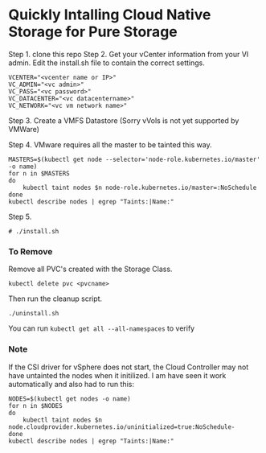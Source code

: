 # Quickly Intalling Cloud Native Storage for Pure Storage

Step 1.
clone this repo
Step 2. 
Get your vCenter information from your VI admin. Edit the install.sh file to contain the correct settings.
```
VCENTER="<vcenter name or IP>"
VC_ADMIN="<vc admin>"
VC_PASS="<vc password>"
VC_DATACENTER="<vc datacentername>"
VC_NETWORK="<vc vm network name>"
```

Step 3. 
Create a VMFS Datastore (Sorry vVols is not yet supported by VMWare)

Step 4.
VMware requires all the master to be tainted this way. 
```
MASTERS=$(kubectl get node --selector='node-role.kubernetes.io/master' -o name)
for n in $MASTERS
do
    kubectl taint nodes $n node-role.kubernetes.io/master=:NoSchedule
done
kubectl describe nodes | egrep "Taints:|Name:"
```

Step 5. 
```
# ./install.sh
```

### To Remove
Remove all PVC's created with the Storage Class. 
```
kubectl delete pvc <pvcname>
```

Then run the cleanup script.
```
./uninstall.sh
```

You can run ```kubectl get all --all-namespaces``` to verify

### Note
If the CSI driver for vSphere does not start, the Cloud Controller may not have untainted the nodes when it initilized. I am have seen it work automatically and also had to run this:
```
NODES=$(kubectl get nodes -o name)
for n in $NODES
do
    kubectl taint nodes $n node.cloudprovider.kubernetes.io/uninitialized=true:NoSchedule-
done
kubectl describe nodes | egrep "Taints:|Name:"
```
